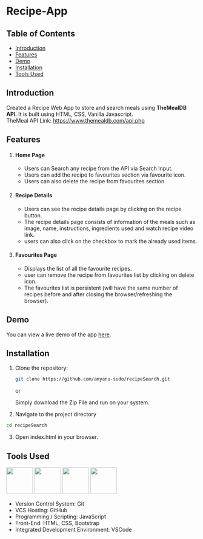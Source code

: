 ﻿# Recipe-App

## Table of Contents

- [Introduction](#introduction)
- [Features](#features)
- [Demo](#demo)
- [Installation](#installation)
- [Tools Used](#toolsused)

## Introduction

Created a Recipe Web App to store and search meals using **TheMealDB API**. It is built using HTML, CSS, Vanilla Javascript.
<br/>
TheMeal API Link: https://www.themealdb.com/api.php

## Features

   1. #### Home Page
   
      - Users can Search any recipe from the API via Search Input.
      - Users can add the recipe to favourites section via favourite icon.
      - Users can also delete the recipe from favourites section.
   
   2. #### Recipe Details
      - Users can see the recipe details page by clicking on the recipe button.
      - The recipe details page consists of information of the meals such as image, name, instructions, ingredients used and             watch recipe video link.
      - users can also click on the checkbox to mark the already used items.
        
   3. #### Favourites Page
      - Displays the list of all the favourite recipes.
      - user can remove the recipe from favourites list by clicking on delete icon.
      - The favourites list is persistent (will have the same number of recipes before and after closing the browser/refreshing the browser).

## Demo

You can view a live demo of the app [here]([https://amyanu-sudo.github.io/recipeSearch/]).

## Installation

1. Clone the repository:
   ```bash
   git clone https://github.com/amyanu-sudo/recipeSearch.git
   ```
   or
   
   Simply download the Zip File and run on your system.

2. Navigate to the project directory
  ```bash
  cd recipeSearch
  ```
3. Open index.html in your browser.
   
## Tools Used

 <p align="justify">
<img height="70" width="70" src="https://www.w3.org/html/logo/downloads/HTML5_Logo_256.png">
<img height="70" width="70" src="https://logodix.com/logo/470309.png">
<img height="70" width="70" src="https://upload.wikimedia.org/wikipedia/commons/6/6a/JavaScript-logo.png">
<img height="70" width="70" src="https://code.visualstudio.com/assets/apple-touch-icon.png">
</p>

- Version Control System: Git
- VCS Hosting: GitHub
- Programming / Scripting: JavaScript
- Front-End: HTML, CSS, Bootstrap
- Integrated Development Environment: VSCode
  <br/>
  <br/>
<br/>
